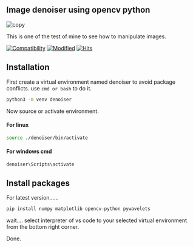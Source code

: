 ##  Image denoiser using opencv python
![copy](https://www.tensorflow.org/images/banner.png)
 
 This is one of the test of mine to see how to manipulate images.

[![Compatibility](https://img.shields.io/badge/python-3.12-brightgreen.svg)](https://www.python.org/)
[![Modified](https://img.shields.io/badge/Coverage-done-green)](Image-denoiser-using-opencv-python)
[![Hits](https://hits.sh/github.com/Onnesok/Image-denoiser-using-opencv-python.svg)](https://hits.sh/github.com/Onnesok/Image-denoiser-using-opencv-python/)
## Installation

First create a virtual environment named denoiser to avoid package conflicts. use ``cmd or bash`` to do it.

```bash
python3 -m venv denoiser
```
Now source or activate environment.
#### For linux

```bash
source ./denoiser/bin/activate
```

#### For windows cmd

```bash
denoiser\Scripts\activate
```

## Install packages
For latest version......
```bash
pip install numpy matplotlib opencv-python pywavelets
```

wait.... select interpreter of vs code to your selected virtual environment from the bottom right corner.

Done.
